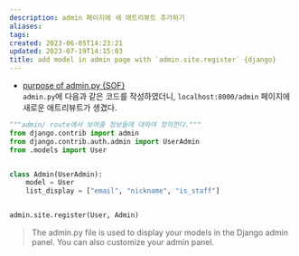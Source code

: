 ```yaml
---
description: admin 페이지에 새 애트리뷰트 추가하기
aliases: 
tags: 
created: 2023-06-05T14:23:21
updated: 2023-07-19T14:15:03
title: add model in admin page with `admin.site.register` {django}
---
```

- [purpose of admin.py {SOF}](https://stackoverflow.com/a/47753254)  
`admin.py`에 다음과 같은 코드를 작성하였더니, `localhost:8000/admin` 페이지에 새로운 애트리뷰트가 생겼다.

```python
"""admin/ route에서 보여줄 정보들에 대하여 정의한다."""
from django.contrib import admin
from django.contrib.auth.admin import UserAdmin
from .models import User


class Admin(UserAdmin):
    model = User
    list_display = ["email", "nickname", "is_staff"]


admin.site.register(User, Admin)
```

> The admin.py file is used to display your models in the Django admin panel. You can also customize your admin panel.
